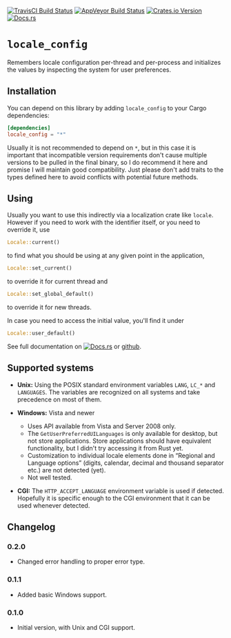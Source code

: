 [![TravisCI Build Status](https://travis-ci.org/rust-locale/locale_config.svg?branch=master)](https://travis-ci.org/rust-locale/locale_config)
[![AppVeyor Build Status](https://ci.appveyor.com/api/projects/status/13100wtqs80tyink/branch/master?svg=true)](https://ci.appveyor.com/project/jan-hudec/locale-config/branch/master)
[![Crates.io Version](https://img.shields.io/crates/v/locale_config.svg)](https://crates.io/crates/locale_config)
[![Docs.rs](https://docs.rs/locale_config/badge.svg)](https://docs.rs/locale_config/)

# `locale_config`

Remembers locale configuration per-thread and per-process and initializes the
values by inspecting the system for user preferences.

## Installation

You can depend on this library by adding `locale_config` to your Cargo dependencies:

```toml
[dependencies]
locale_config = "*"
```

Usually it is not recommended to depend on `*`, but in this case it is
important that incompatible version requirements don't cause multiple
versions to be pulled in the final binary, so I do recommend it here and
promise I will maintain good compatibility. Just please don't add traits to
the types defined here to avoid conflicts with potential future methods.

## Using

Usually you want to use this indirectly via a localization crate like
`locale`. However if you need to work with the identifier itself, or you need
to override it, use

```rust
Locale::current()
```

to find what you should be using at any given point in the application,

```rust
Locale::set_current()
```

to override it for current thread and

```rust
Locale::set_global_default()
```

to override it for new threads.

In case you need to access the initial value, you'll find it under

```rust
Locale::user_default()
```

See full documentation on [![Docs.rs](https://docs.rs/locale_config/badge.svg)](https://docs.rs/locale_config/) or [github](https://rust-locale.github.io/locale_config/locale_config/).

## Supported systems

* **Unix:** Using the POSIX standard environment variables `LANG`, `LC_*` and
  `LANGUAGES`. The variables are recognized on all systems and take
  precedence on most of them.

* **Windows:** Vista and newer

    - Uses API available from Vista and Server 2008 only.
    - The `GetUserPreferredUILanguages` is only available for desktop, but
      not store applications. Store applications should have equivalent
      functionality, but I didn't try accessing it from Rust yet.
    - Customization to individual locale elements done in “Regional and
      Language options” (digits, calendar, decimal and thousand separator
      etc.) are not detected (yet).
    - Not well tested.

* **CGI:** The `HTTP_ACCEPT_LANGUAGE` environment variable is used if
  detected. Hopefully it is specific enough to the CGI environment that it
  can be used whenever detected.

## Changelog

### 0.2.0

* Changed error handling to proper error type.

### 0.1.1

* Added basic Windows support.

### 0.1.0

* Initial version, with Unix and CGI support.
